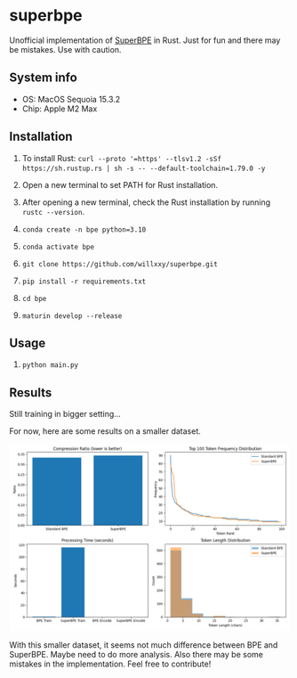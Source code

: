 # superbpe
Unofficial implementation of [SuperBPE](https://arxiv.org/abs/2503.13423) in Rust.
Just for fun and there may be mistakes. Use with caution.

## System info
- OS: MacOS Sequoia 15.3.2
- Chip: Apple M2 Max

## Installation

1. To install Rust: `curl --proto '=https' --tlsv1.2 -sSf https://sh.rustup.rs | sh -s -- --default-toolchain=1.79.0 -y`

2. Open a new terminal to set PATH for Rust installation.

3. After opening a new terminal, check the Rust installation by running `rustc --version`.

4. `conda create -n bpe python=3.10`

5. `conda activate bpe`

6. `git clone https://github.com/willxxy/superbpe.git`

6. `pip install -r requirements.txt`

7. `cd bpe` 

8. `maturin develop --release`

## Usage

1. `python main.py`

## Results
Still training in bigger setting...

For now, here are some results on a smaller dataset.

![alt text](./pngs/bpe_comparison.png)

With this smaller dataset, it seems not much difference between BPE and SuperBPE.
Maybe need to do more analysis.
Also there may be some mistakes in the implementation.
Feel free to contribute!
